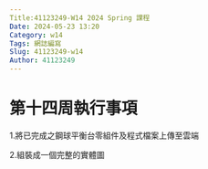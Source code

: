 ```yaml
---
Title:41123249-W14 2024 Spring 課程
Date: 2024-05-23 13:20
Category: w14
Tags: 網誌編寫
Slug: 41123249-w14
Author: 41123249
---
```


<!-- PELICAN_END_SUMMARY -->

# 第十四周執行事項
1.將已完成之鋼球平衡台零組件及程式檔案上傳至雲端

2.組裝成一個完整的實體圖

